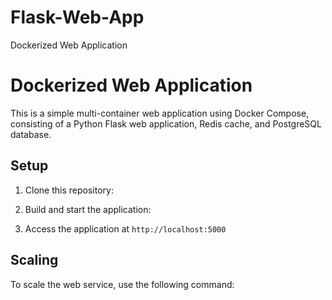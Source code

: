# Flask-Web-App
Dockerized Web Application
# Dockerized Web Application

This is a simple multi-container web application using Docker Compose, consisting of a Python Flask web application, Redis cache, and PostgreSQL database.

## Setup

1. Clone this repository:

2. Build and start the application:

3. Access the application at `http://localhost:5000`

## Scaling

To scale the web service, use the following command:
